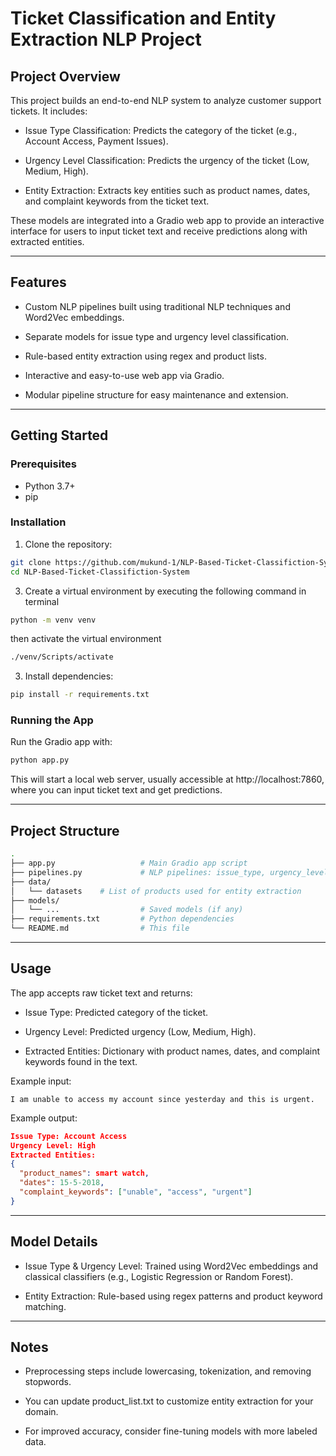 # Ticket Classification and Entity Extraction NLP Project

## Project Overview
This project builds an end-to-end NLP system to analyze customer support tickets. It includes:

- Issue Type Classification: Predicts the category of the ticket (e.g., Account Access, Payment Issues).

- Urgency Level Classification: Predicts the urgency of the ticket (Low, Medium, High).

- Entity Extraction: Extracts key entities such as product names, dates, and complaint keywords from the ticket text.

These models are integrated into a Gradio web app to provide an interactive interface for users to input ticket text and receive predictions along with extracted entities.

----------


## Features
- Custom NLP pipelines built using traditional NLP techniques and Word2Vec embeddings.

- Separate models for issue type and urgency level classification.

- Rule-based entity extraction using regex and product lists.

- Interactive and easy-to-use web app via Gradio.

- Modular pipeline structure for easy maintenance and extension.

-----------


## Getting Started

### Prerequisites
- Python 3.7+
- pip

### Installation
1. Clone the repository:
 ```bash
git clone https://github.com/mukund-1/NLP-Based-Ticket-Classifiction-System.git
cd NLP-Based-Ticket-Classifiction-System
  ```

3. Create a virtual environment by executing the following command in terminal
  ```bash
  python -m venv venv
  ```

  then activate the virtual environment
  ```bash
  ./venv/Scripts/activate 
  ```

3. Install dependencies:
```bash
pip install -r requirements.txt
```

### Running the App
Run the Gradio app with:
```bash
python app.py
```

This will start a local web server, usually accessible at http://localhost:7860, where you can input ticket text and get predictions.


-----------


## Project Structure
```bash
.
├── app.py                   # Main Gradio app script
├── pipelines.py             # NLP pipelines: issue_type, urgency_level, entity_extraction
├── data/
│   └── datasets    # List of products used for entity extraction
├── models/
│   └── ...                  # Saved models (if any)
├── requirements.txt         # Python dependencies
└── README.md                # This file
```



--------------------



## Usage
The app accepts raw ticket text and returns:

- Issue Type: Predicted category of the ticket.

- Urgency Level: Predicted urgency (Low, Medium, High).

- Extracted Entities: Dictionary with product names, dates, and complaint keywords found in the text.

Example input:
```text
I am unable to access my account since yesterday and this is urgent.    
```

Example output:

```json
Issue Type: Account Access
Urgency Level: High
Extracted Entities:
{
  "product_names": smart watch,
  "dates": 15-5-2018,
  "complaint_keywords": ["unable", "access", "urgent"]
}
```

--------------



## Model Details
- Issue Type & Urgency Level: Trained using Word2Vec embeddings and classical classifiers (e.g., Logistic Regression or Random Forest).

- Entity Extraction: Rule-based using regex patterns and product keyword matching.


------------


## Notes
- Preprocessing steps include lowercasing, tokenization, and removing stopwords.

- You can update product_list.txt to customize entity extraction for your domain.

- For improved accuracy, consider fine-tuning models with more labeled data.
